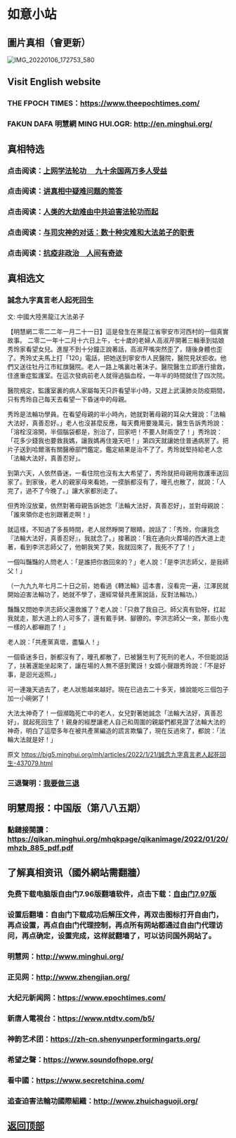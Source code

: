 # 如意小站

## 圖片真相（會更新）

![IMG_20220106_172753_580](https://user-images.githubusercontent.com/79625284/150502542-921a4ebd-42e2-4333-9ffe-6dd09e450ad2.jpg)

## Visit English website

### THE FPOCH TIMES：https://www.theepochtimes.com/

### FAKUN DAFA 明慧網 MING HUI.OGR: http://en.minghui.org/

## 真相特选

### 点击阅读：[上网学法轮功 　九十余国两万多人受益](https://github.com/pinhe91/jcxw5/tree/main)

### 点击阅读：[讲真相中疑难问题的简答](https://github.com/pinhe91/jcxw3/tree/main)

### 点击阅读：[人类的大劫难由中共迫害法轮功而起](https://github.com/pinhe91/jcxw4/tree/main) 

### 点击阅读：[与司灾神的对话：数十种灾难和大法弟子的职责](https://github.com/pinhe91/jcxw1/tree/main) 

### 点击阅读：[抗疫非政治　人间有奇迹](https://github.com/pinhe91/jcxw2/tree/main) 

## 真相选文

### 誠念九字真言老人起死回生

文: 中國大陸黑龍江大法弟子 

【明慧網二零二二年一月二十一日】這是發生在黑龍江省寧安市河西村的一個真實故事。
二零二一年十二月十六日上午，七十歲的老婦人高淑芹開著三輪車到姑娘秀玲家看望女兒。進屋不到十分鐘正說著話，高淑芹嘴突然歪了，隨後身體也歪了。秀玲丈夫馬上打「120」電話，把她送到寧安市人民醫院，醫院見狀拒收。他們又送往牡丹江市紅旗醫院。老人一路上嘴裏吐著沫子。醫院醫生立即進行搶救，住進重症監護室。在這次發病前老人就得過腦血栓，一年半的時間就住了四次院。

醫院規定，監護室裏的病人家屬每天只許看望半小時，又趕上武漢肺炎防疫期間，只有秀玲自己每天去看望一下昏迷中的母親。

秀玲是法輪功學員。在看望母親的半小時內，她就對著母親的耳朵大聲說：「法輪大法好，真善忍好。」老人也沒甚麼反應，每天費用要幾萬元，醫生告訴秀玲說：「溶栓沒溶開，半個腦袋都是，別治了，回家吧！不要人財兩空了！」秀玲說：「花多少錢我也要救我媽，讓我媽再住幾天吧！」第四天就讓她住普通病房了。把片子送到哈爾濱有關醫療部門鑑定。鑑定結果是治不了了。秀玲就堅持給老人念「法輪大法好，真善忍好」。

到第六天，人依然昏迷，一看住院也沒有太大希望了，秀玲就把母親用救護車送回家了。到家後，老人的親家母來看她，一摸脈都沒有了，曈孔也散了，就說：「人完了，過不了今晚了。」讓大家都別走了。

但秀玲沒放棄，依然對著母親告訴她念「法輪大法好，真善忍好」，並對母親說：「誰來領你走也別跟著走啊！」

就這樣，不知過了多長時間，老人居然睜開了眼睛，說話了：「秀玲，你讓我念『法輪大法好，真善忍好』，我就念了。」接著說：「我在通向火葬場的西大道上走著，看到李洪志師父了，他朝我笑了笑，我就回來了，我死不了了！」

一個叫豔豔的人問老人：「是誰把你救回來的？」老人說：「是李洪志師父，是我師父！」

（一九九九年七月二十日之前，她看過《轉法輪》這本書，沒看完一遍，江澤民就開始迫害法輪功了，她就不學了，還經常替共產黨說話，反對法輪功。）

豔豔又問她李洪志師父還救誰了？老人說：「只救了我自己。師父真有勁呀，扛起我就走，那大道上的人可多了，還有戴手銬、腳鐐的。李洪志師父一來，那些小鬼一樣的人都嚇跑了！」

老人說：「共產黨真壞，盡騙人！」

一個昏迷多日，脈都沒有了，曈孔都散了，已被醫生判了死刑的老人，不但能說話了，扶著還能坐起來了，讓在場的人無不感到驚訝！女婿小聲跟秀玲說：「不是好事，是迴光返照。」

可一連幾天過去了，老人狀態越來越好。現在已過去二十多天，據說能吃三個包子加一小碗粥了！

大法太神奇了！一個瀕臨死亡中的老人，女兒對著她誠念「法輪大法好，真善忍好」，就起死回生了！親身的經歷讓老人自己和周圍的親屬們都見證了法輪大法的神奇，明白了這麼多年在被共產黨編造的謊言欺騙了，現在反過來了，都說：「法輪大法就是好！」

原文 https://big5.minghui.org/mh/articles/2022/1/21/誠念九字真言老人起死回生-437079.html

### 三退聲明：[我要做三退](https://tuidang.epochtimes.com/)

## 明慧周报：中国版（第八八五期）

### 點鏈接閱讀：https://qikan.minghui.org/mhqkpage/qikanimage/2022/01/20/mhzb_885_pdf.pdf

## 了解真相资讯（國外網站需翻牆）

### 免费下载电脑版自由门7.96版翻墙软件，点击下载：[自由门7.97版](https://github.com/pinhe91/tuiguang/files/6839679/fg797r.zip)

### 设置后翻墙：自由门下载成功后解压文件，再双击图标打开自由门，再点设置，再点自由门代理控制，再点所有网站都通过自由门代理访问，再点确定，设置完成，这样就翻墙了，可以访问国外网站了。

### 明慧网：http://www.minghui.org/

### 正见网：http://www.zhengjian.org/

### 大纪元新闻网：https://www.epochtimes.com/

### 新唐人電視台：https://www.ntdtv.com/b5/

### 神韵艺术团：https://zh-cn.shenyunperformingarts.org/

### 希望之聲：https://www.soundofhope.org/

### 看中國：https://www.secretchina.com/

### 追查迫害法輪功國際組織：http://www.zhuichaguoji.org/

## [返回顶部](https://git.io/Js3EY)
